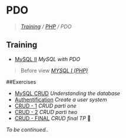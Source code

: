 # PDO
>_[Training](https://github.com/simplonco/training) / [PHP](https://github.com/simplonco/php-training) / PDO_

## Training

* [MySQL II](https://github.com/simplonco/pdo-training/blob/master/training/Tutoriel-MySQLII-PDO.pdf) _MySQL with PDO_
> Before view *[MYSQL I (PHP)](https://github.com/simplonco/php-training/blob/master/training/Tutoriel-MySQL-Introduction.pdf)*

##Exercises
* [MySQL CRUD](https://github.com/simplonco/php-training-mysql) _Understanding the database_
* [Authentification](https://github.com/simplonco/php-challenge-auth) _Create a user system_
* [CRUD - 1](https://github.com/simplonco/php-exercises-crud1) _CRUD parti one_
* [CRUD - 2](https://github.com/simplonco/php-exercises-crud2) _CRUD parti two_
* [CRUD - FINAL](https://github.com/simplonco/php-exercises-crudTP) _CRUD final TP_ :muscle:

_To be continued.._

